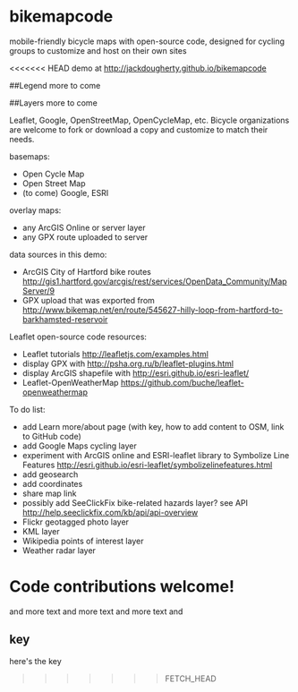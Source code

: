bikemapcode
===========

mobile-friendly bicycle maps with open-source code, designed for cycling groups to customize and host on their own sites

<<<<<<< HEAD
demo at http://jackdougherty.github.io/bikemapcode

##Legend
more to come

##Layers
more to come

Leaflet, Google, OpenStreetMap, OpenCycleMap, etc. Bicycle organizations are welcome to fork or download a copy and customize to match their needs.

basemaps:
- Open Cycle Map
- Open Street Map
- (to come) Google, ESRI

overlay maps:
- any ArcGIS Online or server layer
- any GPX route uploaded to server

data sources in this demo:
- ArcGIS City of Hartford bike routes http://gis1.hartford.gov/arcgis/rest/services/OpenData_Community/MapServer/9
- GPX upload that was exported from http://www.bikemap.net/en/route/545627-hilly-loop-from-hartford-to-barkhamsted-reservoir

Leaflet open-source code resources:
- Leaflet tutorials http://leafletjs.com/examples.html
- display GPX with http://psha.org.ru/b/leaflet-plugins.html
- display ArcGIS shapefile with http://esri.github.io/esri-leaflet/
- Leaflet-OpenWeatherMap https://github.com/buche/leaflet-openweathermap

To do list:
- add Learn more/about page (with key, how to add content to OSM, link to GitHub code)
- add Google Maps cycling layer
- experiment with ArcGIS online and ESRI-leaflet library to Symbolize Line Features http://esri.github.io/esri-leaflet/symbolizelinefeatures.html
- add geosearch
- add coordinates
- share map link
- possibly add SeeClickFix bike-related hazards layer? see API http://help.seeclickfix.com/kb/api/api-overview
- Flickr geotagged photo layer
- KML layer
- Wikipedia points of interest layer
- Weather radar layer

Code contributions welcome!
=======
and more text
and
more text
and
more text
and

## key
here's the key 
>>>>>>> FETCH_HEAD
